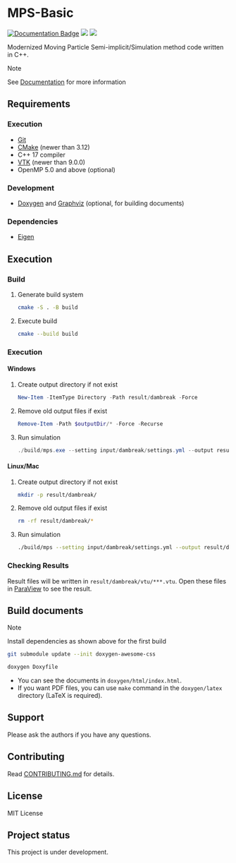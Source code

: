 # MPS-Basic

[![Documentation Badge](https://img.shields.io/badge/Documentation-blue)](https://mps-basic.github.io/MPS-Basic/index.html)
![](https://github.com/MPS-Basic/MPS-Basic/actions/workflows/build-cmake.yml/badge.svg)
![](https://github.com/MPS-Basic/MPS-Basic/actions/workflows/doxygen-pages.yml/badge.svg)

Modernized Moving Particle Semi-implicit/Simulation method code written in C++.

> [!NOTE]
> See [Documentation](https://mps-basic.github.io/MPS-Basic/index.html) for more information

## Requirements
### Execution
- [Git](https://git-scm.com/)
- [CMake](https://cmake.org/) (newer than 3.12)
- C++ 17 compiler
- [VTK](https://vtk.org/) (newer than 9.0.0)
- OpenMP 5.0 and above (optional)

### Development
- [Doxygen](https://www.doxygen.nl/) and [Graphviz](https://graphviz.org/) (optional, for building documents)

### Dependencies
- [Eigen](https://eigen.tuxfamily.org/index.php?title=Main_Page)

## Execution
### Build
1. Generate build system
	```bash
	cmake -S . -B build
	```
1. Execute build
	```bash
	cmake --build build
	```

### Execution
#### Windows
1. Create output directory if not exist
	```powershell
	New-Item -ItemType Directory -Path result/dambreak -Force
	```
1. Remove old output files if exist
	```powershell
	Remove-Item -Path $outputDir/* -Force -Recurse
	```
3. Run simulation
	```powershell
	./build/mps.exe --setting input/dambreak/settings.yml --output result/dambreak 2> result/dambreak/error.log | Tee-Object -FilePath "result/dambreak/console.log"
	```

#### Linux/Mac
1. Create output directory if not exist
	```bash
	mkdir -p result/dambreak/
	```
1. Remove old output files if exist
	```bash
	rm -rf result/dambreak/*
	```
1. Run simulation
	```bash
	./build/mps --setting input/dambreak/settings.yml --output result/dambreak 2> result/dambreak/error.log | tee result/dambreak/console.log
	```

### Checking Results
Result files will be written in `result/dambreak/vtu/***.vtu`.
Open these files in [ParaView](https://www.paraview.org/) to see the result.

## Build documents

> [!NOTE]
> Install dependencies as shown above for the first build
> ```bash
> git submodule update --init doxygen-awesome-css
> ```

```bash
doxygen Doxyfile
```
- You can see the documents in `doxygen/html/index.html`.
- If you want PDF files, you can use `make` command in the `doxygen/latex` directory (LaTeX is required).

## Support
Please ask the authors if you have any questions.

## Contributing
Read [CONTRIBUTING.md](CONTRIBUTING.md) for details.

## License
MIT License

## Project status
This project is under development.
